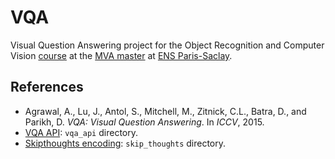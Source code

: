 # VQA
Visual Question Answering project for the Object Recognition and Computer Vision [course](http://www.di.ens.fr/willow/teaching/recvis17/) at the [MVA master](http://math.ens-paris-saclay.fr/version-francaise/formations/master-mva/)
at [ENS Paris-Saclay](http://www.ens-cachan.fr/en).

## References 
- Agrawal, A., Lu, J., Antol, S., Mitchell, M., Zitnick, C.L., Batra, D., and Parikh, D. *VQA: Visual Question Answering*. In *ICCV*, 2015.
- [VQA API](https://github.com/GT-Vision-Lab/VQA): ```vqa_api``` directory.
- [Skipthoughts encoding](https://github.com/ryankiros/skip-thoughts): ```skip_thoughts``` directory.
